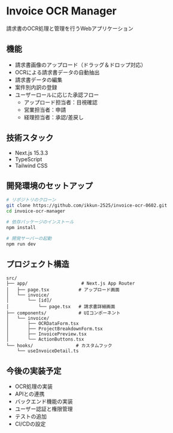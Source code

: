 # Invoice OCR Manager

請求書のOCR処理と管理を行うWebアプリケーション

## 機能

- 請求書画像のアップロード（ドラッグ＆ドロップ対応）
- OCRによる請求書データの自動抽出
- 請求書データの編集
- 案件別内訳の登録
- ユーザーロールに応じた承認フロー
  - アップロード担当者：目視確認
  - 営業担当者：申請
  - 経理担当者：承認/差戻し

## 技術スタック

- Next.js 15.3.3
- TypeScript
- Tailwind CSS

## 開発環境のセットアップ

```bash
# リポジトリのクローン
git clone https://github.com/ikkun-2525/invoice-ocr-0602.git
cd invoice-ocr-manager

# 依存パッケージのインストール
npm install

# 開発サーバーの起動
npm run dev
```

## プロジェクト構造

```
src/
├── app/                    # Next.js App Router
│   ├── page.tsx           # アップロード画面
│   └── invoice/
│       └── [id]/
│           └── page.tsx   # 請求書詳細画面
├── components/            # UIコンポーネント
│   └── invoice/
│       ├── OCRDataForm.tsx
│       ├── ProjectBreakdownForm.tsx
│       ├── InvoicePreview.tsx
│       └── ActionButtons.tsx
└── hooks/                # カスタムフック
    └── useInvoiceDetail.ts
```

## 今後の実装予定

- OCR処理の実装
- APIとの連携
- バックエンド機能の実装
- ユーザー認証と権限管理
- テストの追加
- CI/CDの設定

